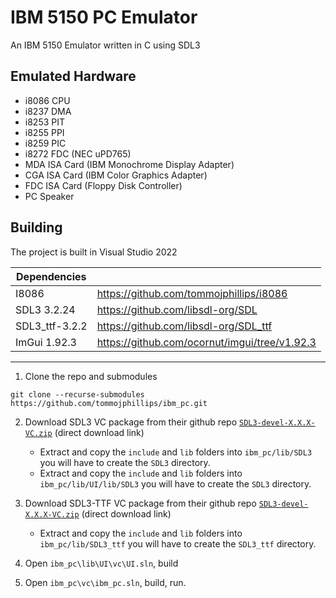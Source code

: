 # IBM 5150 PC Emulator 

An IBM 5150 Emulator written in C using SDL3

## Emulated Hardware
 - i8086 CPU
 - i8237 DMA
 - i8253 PIT
 - i8255 PPI
 - i8259 PIC
 - i8272 FDC (NEC uPD765)
 - MDA ISA Card (IBM Monochrome Display Adapter)
 - CGA ISA Card (IBM Color Graphics Adapter)
 - FDC ISA Card (Floppy Disk Controller)
 - PC Speaker

## Building

The project is built in Visual Studio 2022

| Dependencies   |                                               |
| -------------- | --------------------------------------------- |
| I8086          | https://github.com/tommojphillips/i8086       |
| SDL3 3.2.24    | https://github.com/libsdl-org/SDL             |
| SDL3_ttf-3.2.2 | https://github.com/libsdl-org/SDL_ttf         |
| ImGui 1.92.3   | https://github.com/ocornut/imgui/tree/v1.92.3 |
 
 ---

 1. Clone the repo and submodules
  
  ```
  git clone --recurse-submodules https://github.com/tommojphillips/ibm_pc.git
  ```
 2. Download SDL3 VC package from their github repo [`SDL3-devel-X.X.X-VC.zip`](https://github.com/libsdl-org/SDL/releases/download/release-3.2.24/SDL3-devel-3.2.24-VC.zip) (direct download link)
     - Extract and copy the `include` and `lib` folders into `ibm_pc/lib/SDL3` you will have to create the `SDL3` directory.
     - Extract and copy the `include` and `lib` folders into `ibm_pc/lib/UI/lib/SDL3` you will have to create the `SDL3` directory.
     
 3. Download SDL3-TTF VC package from their github repo [`SDL3-devel-X.X.X-VC.zip`](https://github.com/libsdl-org/SDL_ttf/releases/download/release-3.2.2/SDL3_ttf-devel-3.2.2-VC.zip) (direct download link)
     - Extract and copy the `include` and `lib` folders into `ibm_pc/lib/SDL3_ttf` you will have to create the `SDL3_ttf` directory.

 2. Open `ibm_pc\lib\UI\vc\UI.sln`, build

 3. Open `ibm_pc\vc\ibm_pc.sln`, build, run.

